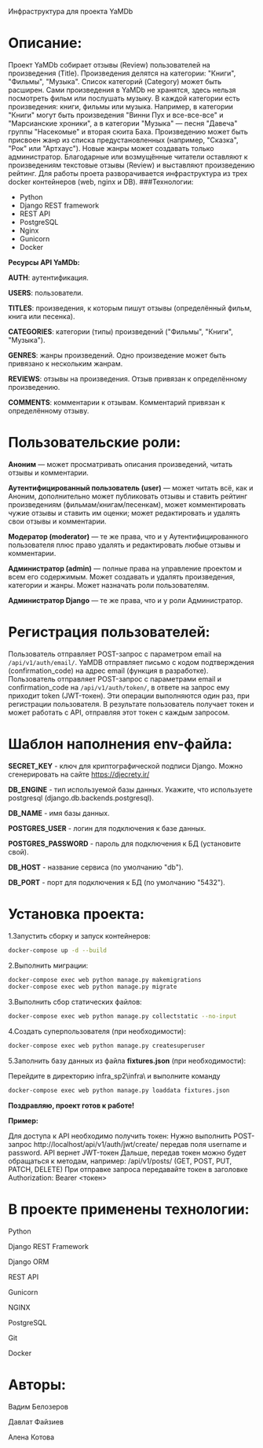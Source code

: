 Инфраструктура для проекта YaMDb
# Описание:
Проект YaMDb собирает отзывы (Review) пользователей на произведения (Title). Произведения делятся на категории: "Книги", "Фильмы", "Музыка". Список категорий (Category) может быть расширен.
Сами произведения в YaMDb не хранятся, здесь нельзя посмотреть фильм или послушать музыку.
В каждой категории есть произведения: книги, фильмы или музыка. Например, в категории "Книги" могут быть произведения "Винни Пух и все-все-все" и "Марсианские хроники", а в категории "Музыка" — песня "Давеча" группы "Насекомые" и вторая сюита Баха. Произведению может быть присвоен жанр из списка предустановленных (например, "Сказка", "Рок" или "Артхаус"). Новые жанры может создавать только администратор.
Благодарные или возмущённые читатели оставляют к произведениям текстовые отзывы (Review) и выставляют произведению рейтинг.
Для работы проета разворачивается инфраструктура из трех docker контейнеров (web, nginx и DB). 
###Технологии:
- Python  
- Django REST framework 
- REST API 
- PostgreSQL
- Nginx 
- Gunicorn
- Docker

**Ресурсы API YaMDb:**

**AUTH**: аутентификация.

**USERS**: пользователи.

**TITLES**: произведения, к которым пишут отзывы (определённый фильм, книга или песенка).

**CATEGORIES**: категории (типы) произведений ("Фильмы", "Книги", "Музыка").

**GENRES**: жанры произведений. Одно произведение может быть привязано к нескольким жанрам.

**REVIEWS**: отзывы на произведения. Отзыв привязан к определённому произведению.

**COMMENTS**: комментарии к отзывам. Комментарий привязан к определённому отзыву.

# Пользовательские роли:
**Аноним** — может просматривать описания произведений, читать отзывы и комментарии.

**Аутентифицированный пользователь (user)** — может читать всё, как и Аноним, дополнительно может публиковать отзывы и ставить рейтинг произведениям (фильмам/книгам/песенкам), может комментировать чужие отзывы и ставить им оценки; может редактировать и удалять свои отзывы и комментарии.

**Модератор (moderator)** — те же права, что и у Аутентифицированного пользователя плюс право удалять и редактировать любые отзывы и комментарии.

**Администратор (admin)** — полные права на управление проектом и всем его содержимым. Может создавать и удалять произведения, категории и жанры. Может назначать роли пользователям.

**Администратор Django** — те же права, что и у роли Администратор.

# Регистрация пользователей:
Пользователь отправляет POST-запрос с параметром email на `/api/v1/auth/email/`.
YaMDB отправляет письмо с кодом подтверждения (confirmation_code) на адрес email (функция в разработке).
Пользователь отправляет POST-запрос с параметрами email и confirmation_code на `/api/v1/auth/token/`, в ответе на запрос ему приходит token (JWT-токен).
Эти операции выполняются один раз, при регистрации пользователя. В результате пользователь получает токен и может работать с API, отправляя этот токен с каждым запросом.

# Шаблон наполнения env-файла:
**SECRET_KEY** - ключ для криптографической подписи Django. Можно сгенерировать на сайте https://djecrety.ir/

**DB_ENGINE** - тип используемой базы данных. Укажите, что используете postgresql (django.db.backends.postgresql).

**DB_NAME** - имя базы данных.

**POSTGRES_USER** - логин для подключения к базе данных.

**POSTGRES_PASSWORD** - пароль для подключения к БД (установите свой).

**DB_HOST** - название сервиса (по умолчанию "db").

**DB_PORT** - порт для подключения к БД (по умолчанию "5432").

# Установка проекта:
1.Запустить сборку и запуск контейнеров:
```sh
docker-compose up -d --build
```
2.Выполнить миграции:
```sh
docker-compose exec web python manage.py makemigrations
docker-compose exec web python manage.py migrate
```
3.Выполнить сбор статических файлов:
```sh
docker-compose exec web python manage.py collectstatic --no-input
```
4.Создать суперпользователя (при необходимости):
```sh
docker-compose exec web python manage.py createsuperuser
```
5.Заполнить базу данных из файла **fixtures.json** (при необходимости):

Перейдите в директорию infra_sp2\infra\ и выполните команду
```sh
docker-compose exec web python manage.py loaddata fixtures.json
```
**Поздравляю, проект готов к работе!**

**Пример:**

Для доступа к API необходимо получить токен:
Нужно выполнить POST-запрос http://localhost/api/v1/auth/jwt/create/ передав поля username и password. API вернет JWT-токен
Дальше, передав токен можно будет обращаться к методам, например:
/api/v1/posts/ (GET, POST, PUT, PATCH, DELETE)
При отправке запроса передавайте токен в заголовке Authorization: Bearer <токен>

# В проекте применены технологии:

Python

Django REST Framework

Django ORM

REST API

Gunicorn

NGINX

PostgreSQL

Git

Docker
# Авторы:

Вадим Белозеров

Давлат Файзиев

Алена Котова
